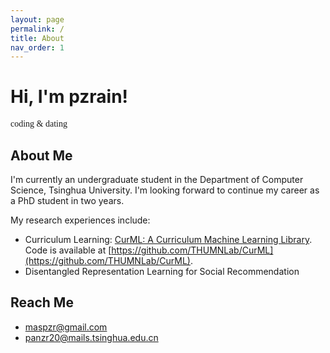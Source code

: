 ```yaml
---
layout: page
permalink: /
title: About
nav_order: 1
---
```

<head>
<meta name="google-site-verification" content="_jHp7n6oVE67pUXWPIOQ5dsfFuDQn9OPHhA-0vTVksg" />
</head>

# Hi, I'm pzrain!
<p style="font-family: 'Comic Sans MS'; font-weight: 2em">coding & dating</p>

## About Me
I'm currently an undergraduate student in the Department of Computer Science, Tsinghua University. I'm looking forward to continue my career as a PhD student in two years.

My research experiences include:
* Curriculum Learning: [CurML: A Curriculum Machine Learning Library](https://dl.acm.org/doi/abs/10.1145/3503161.3548549). Code is available at [https://github.com/THUMNLab/CurML](https://github.com/THUMNLab/CurML).
* Disentangled Representation Learning for Social Recommendation

## Reach Me
* maspzr@gmail.com
* panzr20@mails.tsinghua.edu.cn
